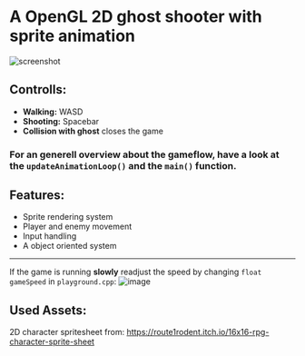 # A OpenGL 2D ghost shooter with sprite animation
![screenshot](https://user-images.githubusercontent.com/56845913/201951480-4b0a8a45-fb64-4e71-a3db-67aff734ba62.png)

## Controlls:
 - **Walking:** WASD
 - **Shooting:** Spacebar
 - **Collision with ghost** closes the game

### For an **generell overview** about the **gameflow**, have a look at the `updateAnimationLoop()` and the `main()` function.

 
## Features:
- Sprite rendering system 
- Player and enemy movement
- Input handling
- A object oriented system

***
If the game is running **slowly** readjust the speed by changing `float gameSpeed` in `playground.cpp`:
![image](https://user-images.githubusercontent.com/56845913/201687920-e322786d-77c3-46d9-8758-c1ec384396d1.png)
  
## Used Assets:
2D character spritesheet from: https://route1rodent.itch.io/16x16-rpg-character-sprite-sheet


